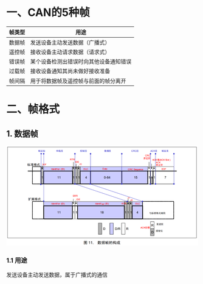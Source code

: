 # 一、CAN的5种帧

| **帧类型** | **用途**                               |
| ---------- | -------------------------------------- |
| 数据帧     | 发送设备主动发送数据（广播式）         |
| 遥控帧     | 接收设备主动请求数据（请求式）         |
| 错误帧     | 某个设备检测出错误时向其他设备通知错误 |
| 过载帧     | 接收设备通知其尚未做好接收准备         |
| 帧间隔     | 用于将数据帧及遥控帧与前面的帧分离开   |

# 二、帧格式

## 1. 数据帧

![image-20250822000920964](./assets/image-20250822000920964.png)

### 1.1 用途

发送设备主动发送数据，属于广播式的通信